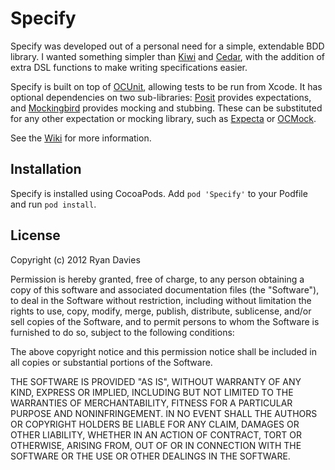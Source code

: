 Specify
=======

Specify was developed out of a personal need for a simple, extendable BDD library. I wanted something simpler than [Kiwi] and [Cedar], with the addition of extra DSL functions to make writing specifications easier.

Specify is built on top of [OCUnit], allowing tests to be run from Xcode. It has optional dependencies on two sub-libraries: [Posit] provides expectations, and [Mockingbird] provides mocking and stubbing. These can be substituted for any other expectation or mocking library, such as [Expecta] or [OCMock].

See the [Wiki] for more information.

Installation
------------

Specify is installed using CocoaPods. Add `pod 'Specify'` to your Podfile and run `pod install`.

License
-------

Copyright (c) 2012 Ryan Davies

Permission is hereby granted, free of charge, to any person obtaining a copy
of this software and associated documentation files (the "Software"), to deal
in the Software without restriction, including without limitation the rights
to use, copy, modify, merge, publish, distribute, sublicense, and/or sell
copies of the Software, and to permit persons to whom the Software is
furnished to do so, subject to the following conditions:

The above copyright notice and this permission notice shall be included in
all copies or substantial portions of the Software.

THE SOFTWARE IS PROVIDED "AS IS", WITHOUT WARRANTY OF ANY KIND, EXPRESS OR
IMPLIED, INCLUDING BUT NOT LIMITED TO THE WARRANTIES OF MERCHANTABILITY,
FITNESS FOR A PARTICULAR PURPOSE AND NONINFRINGEMENT. IN NO EVENT SHALL THE
AUTHORS OR COPYRIGHT HOLDERS BE LIABLE FOR ANY CLAIM, DAMAGES OR OTHER
LIABILITY, WHETHER IN AN ACTION OF CONTRACT, TORT OR OTHERWISE, ARISING FROM,
OUT OF OR IN CONNECTION WITH THE SOFTWARE OR THE USE OR OTHER DEALINGS IN
THE SOFTWARE.

[Posit]: https://github.com/rdavies/Posit
[Mockingbird]: https://github.com/rdavies/Mockingbird
[Kiwi]: https://github.com/allending/Kiwi
[Cedar]: https://github.com/pivotal/cedar
[Specta]: https://github.com/petejkim/specta
[Expecta]: https://github.com/petejkim/expecta
[OCUnit]: https://github.com/jy/SenTestingKit
[OCMock]: http://www.sente.ch/software/ocunit
[Wiki]: https://github.com/rdavies/Specify/wiki
[LICENSE]: https://github.com/rdavies/Specify/blob/master/LICENSE
